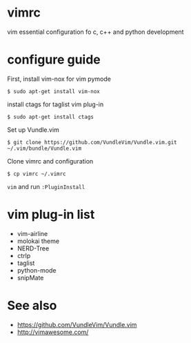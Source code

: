 # vimrc
vim essential configuration fo c, c++ and python development


# configure guide

First, install vim-nox for vim pymode

`$ sudo apt-get install vim-nox`

install ctags for taglist vim plug-in

`$ sudo apt-get install ctags`

Set up Vundle.vim

`$ git clone https://github.com/VundleVim/Vundle.vim.git ~/.vim/bundle/Vundle.vim`

Clone vimrc and configuration

`$ cp vimrc ~/.vimrc`

`vim` and run `:PluginInstall`


# vim plug-in list

* vim-airline
* molokai theme
* NERD-Tree
* ctrlp
* taglist
* python-mode
* snipMate


# See also

* https://github.com/VundleVim/Vundle.vim
* http://vimawesome.com/

